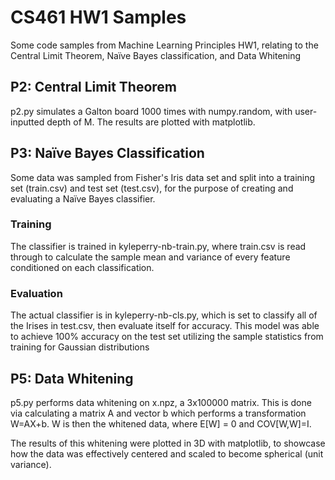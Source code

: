 # CS461 HW1 Samples

Some code samples from Machine Learning Principles HW1, relating to the Central Limit Theorem, Naïve Bayes classification, and Data Whitening

## P2: Central Limit Theorem

p2.py simulates a Galton board 1000 times with numpy.random, with user-inputted depth of M. The results are plotted with matplotlib.

## P3: Naïve Bayes Classification

Some data was sampled from Fisher's Iris data set and split into a training set (train.csv) and test set (test.csv), for the purpose of creating and evaluating a Naïve Bayes classifier.

### Training 

The classifier is trained in kyleperry-nb-train.py, where train.csv is read through to calculate the sample mean and variance of every feature conditioned on each classification.

### Evaluation

The actual classifier is in kyleperry-nb-cls.py, which is set to classify all of the Irises in test.csv, then evaluate itself for accuracy. This model was able to achieve 100% accuracy on the test set utilizing the sample statistics from training for Gaussian distributions

## P5: Data Whitening

p5.py performs data whitening on x.npz, a 3x100000 matrix. This is done via calculating a matrix A and vector b which performs a transformation W=AX+b. W is then the whitened data, where E[W] = 0 and COV[W,W]=I.

The results of this whitening were plotted in 3D with matplotlib, to showcase how the data was effectively centered and scaled to become spherical (unit variance).
